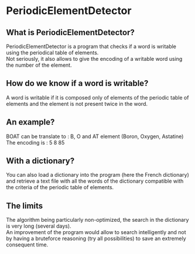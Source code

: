 # PeriodicElementDetector

## What is PeriodicElementDetector?
PeriodicElementDetector is a program that checks if a word is writable using the periodical table of elements.   
Not seriously, it also allows to give the encoding of a writable word using the number of the element.

## How do we know if a word is writable?
A word is writable if it is composed only of elements of the periodic table of elements and the element is not present twice in the word.

## An example?
BOAT can be translate to : B, O and AT element (Boron, Oxygen, Astatine)  
The encoding is : 5 8 85

## With a dictionary?
You can also load a dictionary into the program (here the French dictionary) and retrieve a text file with all the words of the dictionary compatible with the criteria of the periodic table of elements.

## The limits
The algorithm being particularly non-optimized, the search in the dictionary is very long (several days).  
An improvement of the program would allow to search intelligently and not by having a bruteforce reasoning (try all possibilities) to save an extremely consequent time.
